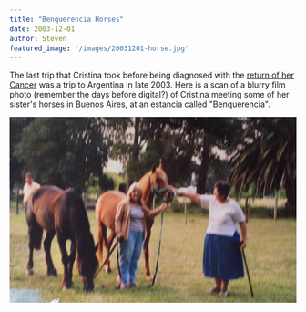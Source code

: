 ```yaml
---
title: "Benquerencia Horses"
date: 2003-12-01
author: Steven
featured_image: '/images/20031201-horse.jpg'
---
```


The last trip that Cristina took before being diagnosed with the [return of her Cancer](/memorial/cancer2004) was a trip to Argentina in late 2003. Here is a scan of a blurry film photo (remember the days before digital?) of Cristina meeting some of her sister's horses in Buenos Aires, at an estancia called "Benquerencia".

![](/images/20031201-horse.jpg)


